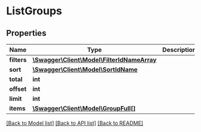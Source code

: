 # ListGroups

## Properties
Name | Type | Description | Notes
------------ | ------------- | ------------- | -------------
**filters** | [**\Swagger\Client\Model\FilterIdNameArray**](FilterIdNameArray.md) |  | [optional] 
**sort** | [**\Swagger\Client\Model\SortIdName**](SortIdName.md) |  | [optional] 
**total** | **int** |  | [optional] 
**offset** | **int** |  | [optional] 
**limit** | **int** |  | [optional] 
**items** | [**\Swagger\Client\Model\GroupFull[]**](GroupFull.md) |  | [optional] 

[[Back to Model list]](../README.md#documentation-for-models) [[Back to API list]](../README.md#documentation-for-api-endpoints) [[Back to README]](../README.md)


